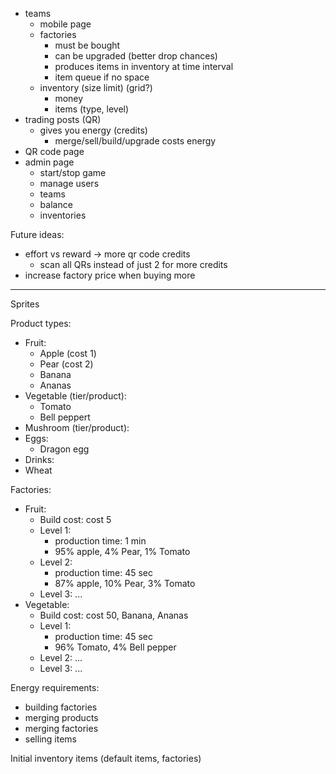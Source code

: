 - teams
  - mobile page
  - factories
    - must be bought
    - can be upgraded (better drop chances)
    - produces items in inventory at time interval
    - item queue if no space
  - inventory (size limit) (grid?)
    - money
    - items (type, level)
- trading posts (QR)
  - gives you energy (credits)
    - merge/sell/build/upgrade costs energy
- QR code page
- admin page
  - start/stop game
  - manage users
  - teams
  - balance
  - inventories

Future ideas:
- effort vs reward -> more qr code credits
  - scan all QRs instead of just 2 for more credits
- increase factory price when buying more

---

Sprites

Product types:
- Fruit:
  - Apple (cost 1)
  - Pear (cost 2)
  - Banana
  - Ananas
- Vegetable (tier/product):
  - Tomato
  - Bell peppert
- Mushroom (tier/product):
- Eggs:
  - Dragon egg
- Drinks:
- Wheat

Factories:
- Fruit:
  - Build cost: cost 5
  - Level 1:
    - production time: 1 min
    - 95% apple, 4% Pear, 1% Tomato
  - Level 2:
    - production time: 45 sec
    - 87% apple, 10% Pear, 3% Tomato
  - Level 3: ...
- Vegetable:
  - Build cost: cost 50, Banana, Ananas
  - Level 1:
    - production time: 45 sec
    - 96% Tomato, 4% Bell pepper
  - Level 2: ...
  - Level 3: ...

Energy requirements:
- building factories
- merging products
- merging factories
- selling items

Initial inventory items (default items, factories)
